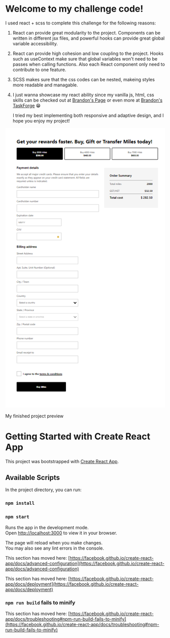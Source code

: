 # Welcome to my challenge code!

I used react + scss to complete this challenge for the following reasons:

1. React can provide great modularity to the project. Components can be written in different jsx files, and powerful hooks can provide great global variable accessibility.
2. React can provide high cohesion and low coupling to the project. Hooks such as useContext make sure that global variables won't need to be passes when calling functions. Also each React component only need to contribute to one feature.
3. SCSS makes sure that the css codes can be nested, makeing styles more readable and managable.
4. I just wanna showcase my react ability since my vanilla js, html, css skills can be checked out at [Brandon's Page](http://www.shuhongbrandonduan.me) or even more at [Brandon's TaskForge](http://www.shuhongbrandonduan.me/task-manager/) 😁

   I tried my best implementing both responsive and adaptive design, and I hope you enjoy my project!


![alt text](https://github.com/BrandonDuan2021/LCR-Challenge/blob/main/my-result.png)

My finished project preview


# Getting Started with Create React App

This project was bootstrapped with [Create React App](https://github.com/facebook/create-react-app).

## Available Scripts

In the project directory, you can run:

### `npm install`
### `npm start`

Runs the app in the development mode.\
Open [http://localhost:3000](http://localhost:3000) to view it in your browser.

The page will reload when you make changes.\
You may also see any lint errors in the console.


This section has moved here: [https://facebook.github.io/create-react-app/docs/advanced-configuration](https://facebook.github.io/create-react-app/docs/advanced-configuration)

This section has moved here: [https://facebook.github.io/create-react-app/docs/deployment](https://facebook.github.io/create-react-app/docs/deployment)

### `npm run build` fails to minify

This section has moved here: [https://facebook.github.io/create-react-app/docs/troubleshooting#npm-run-build-fails-to-minify](https://facebook.github.io/create-react-app/docs/troubleshooting#npm-run-build-fails-to-minify)
